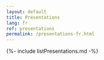 ```yaml
---
layout: default
title: Présentations
lang: fr
ref: presentations
permalink: /presentations-fr.html
---
```


{%- include listPresentations.md -%}
